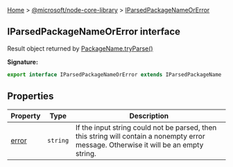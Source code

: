 [Home](./index) &gt; [@microsoft/node-core-library](./node-core-library.md) &gt; [IParsedPackageNameOrError](./node-core-library.iparsedpackagenameorerror.md)

## IParsedPackageNameOrError interface

Result object returned by [PackageName.tryParse()](./node-core-library.packagename.tryparse.md)

<b>Signature:</b>

```typescript
export interface IParsedPackageNameOrError extends IParsedPackageName 
```

## Properties

|  Property | Type | Description |
|  --- | --- | --- |
|  [error](./node-core-library.iparsedpackagenameorerror.error.md) | `string` | If the input string could not be parsed, then this string will contain a nonempty error message. Otherwise it will be an empty string. |

